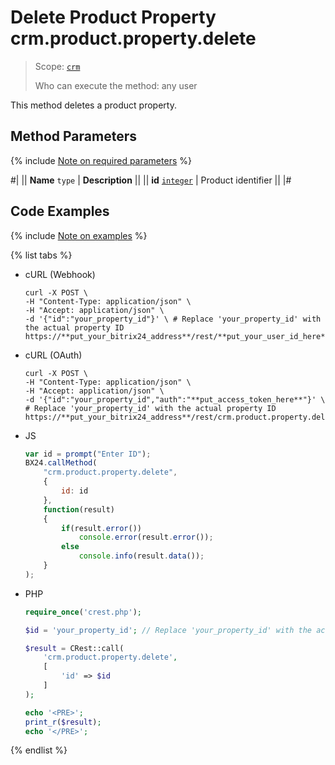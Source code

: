 # Delete Product Property crm.product.property.delete

> Scope: [`crm`](../../../scopes/permissions.md)
>
> Who can execute the method: any user

This method deletes a product property.

## Method Parameters

{% include [Note on required parameters](../../../../_includes/required.md) %}

#|
|| **Name**
`type` | **Description** ||
|| **id**
[`integer`](../../../data-types.md) | Product identifier ||
|#

## Code Examples

{% include [Note on examples](../../../../_includes/examples.md) %}

{% list tabs %}

- cURL (Webhook)

    ```http
    curl -X POST \
    -H "Content-Type: application/json" \
    -H "Accept: application/json" \
    -d '{"id":"your_property_id"}' \ # Replace 'your_property_id' with the actual property ID
    https://**put_your_bitrix24_address**/rest/**put_your_user_id_here**/**put_your_webhook_here**/crm.product.property.delete
    ```

- cURL (OAuth)

    ```http
    curl -X POST \
    -H "Content-Type: application/json" \
    -H "Accept: application/json" \
    -d '{"id":"your_property_id","auth":"**put_access_token_here**"}' \ # Replace 'your_property_id' with the actual property ID
    https://**put_your_bitrix24_address**/rest/crm.product.property.delete
    ```

- JS

    ```js
    var id = prompt("Enter ID");
    BX24.callMethod(
        "crm.product.property.delete",
        {
            id: id
        },
        function(result)
        {
            if(result.error())
                console.error(result.error());
            else
                console.info(result.data());
        }
    );
    ```

- PHP

    ```php
    require_once('crest.php');

    $id = 'your_property_id'; // Replace 'your_property_id' with the actual property ID

    $result = CRest::call(
        'crm.product.property.delete',
        [
            'id' => $id
        ]
    );

    echo '<PRE>';
    print_r($result);
    echo '</PRE>';
    ```

{% endlist %}